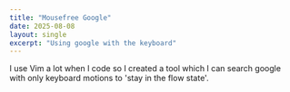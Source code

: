 ```yaml
---
title: "Mousefree Google"
date: 2025-08-08
layout: single
excerpt: "Using google with the keyboard" 
---
```



I use Vim a lot when I code so I created a tool which I can search google with only keyboard motions to 'stay in the flow state'.  
